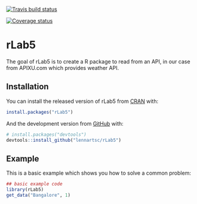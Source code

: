 
<!-- README.md is generated from README.Rmd. Please edit that file -->
[![Travis build status](https://travis-ci.com/lennartsc/rLab5.svg?branch=master)](https://travis-ci.com/lennartsc/rLab5)

[![Coverage status](https://codecov.io/gh/lennartsc/rLab5/branch/master/graph/badge.svg)](https://codecov.io/github/lennartsc/rLab5?branch=master)

rLab5
=====

The goal of rLab5 is to create a R package to read from an API, in our case from APIXU.com which provides weather API.

Installation
------------

You can install the released version of rLab5 from [CRAN](https://CRAN.R-project.org) with:

``` r
install.packages("rLab5")
```

And the development version from [GitHub](https://github.com/) with:

``` r
# install.packages("devtools")
devtools::install_github("lennartsc/rLab5")
```

Example
-------

This is a basic example which shows you how to solve a common problem:

``` r
## basic example code
library(rLab5)
get_data("Bangalore", 1)
```
